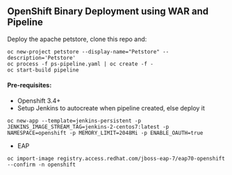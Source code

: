 ## OpenShift Binary Deployment using WAR and Pipeline

Deploy the apache petstore, clone this repo and:

```
oc new-project petstore --display-name="Petstore" --description='Petstore'
oc process -f ps-pipeline.yaml | oc create -f -
oc start-build pipeline
```

#### Pre-requisites:
- Openshift 3.4+
- Setup Jenkins to autocreate when pipeline created, else deploy it
```
oc new-app --template=jenkins-persistent -p JENKINS_IMAGE_STREAM_TAG=jenkins-2-centos7:latest -p NAMESPACE=openshift -p MEMORY_LIMIT=2048Mi -p ENABLE_OAUTH=true
```
- EAP
```
oc import-image registry.access.redhat.com/jboss-eap-7/eap70-openshift --confirm -n openshift
```